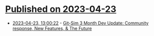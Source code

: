 # [Published on 2023-04-23](index.md)

* [2023-04-23, 13:00:22](https://lobste.rs/s/1bz6jw/git_sim_3_month_dev_update_community) - [Git-Sim 3 Month Dev Update: Community response, New Features, & The Future](https://initialcommit.com/blog/git-sim-3-month-dev-update)
